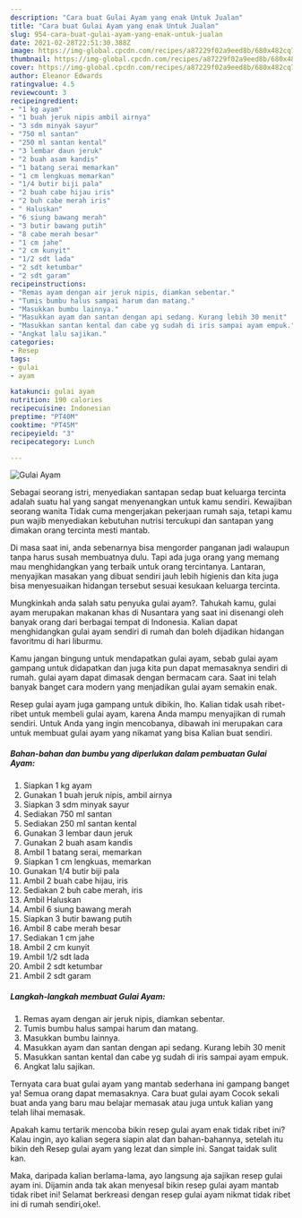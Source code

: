 ```yaml
---
description: "Cara buat Gulai Ayam yang enak Untuk Jualan"
title: "Cara buat Gulai Ayam yang enak Untuk Jualan"
slug: 954-cara-buat-gulai-ayam-yang-enak-untuk-jualan
date: 2021-02-28T22:51:30.388Z
image: https://img-global.cpcdn.com/recipes/a87229f02a9eed8b/680x482cq70/gulai-ayam-foto-resep-utama.jpg
thumbnail: https://img-global.cpcdn.com/recipes/a87229f02a9eed8b/680x482cq70/gulai-ayam-foto-resep-utama.jpg
cover: https://img-global.cpcdn.com/recipes/a87229f02a9eed8b/680x482cq70/gulai-ayam-foto-resep-utama.jpg
author: Eleanor Edwards
ratingvalue: 4.5
reviewcount: 3
recipeingredient:
- "1 kg ayam"
- "1 buah jeruk nipis ambil airnya"
- "3 sdm minyak sayur"
- "750 ml santan"
- "250 ml santan kental"
- "3 lembar daun jeruk"
- "2 buah asam kandis"
- "1 batang serai memarkan"
- "1 cm lengkuas memarkan"
- "1/4 butir biji pala"
- "2 buah cabe hijau iris"
- "2 buh cabe merah iris"
- " Haluskan"
- "6 siung bawang merah"
- "3 butir bawang putih"
- "8 cabe merah besar"
- "1 cm jahe"
- "2 cm kunyit"
- "1/2 sdt lada"
- "2 sdt ketumbar"
- "2 sdt garam"
recipeinstructions:
- "Remas ayam dengan air jeruk nipis, diamkan sebentar."
- "Tumis bumbu halus sampai harum dan matang."
- "Masukkan bumbu lainnya."
- "Masukkan ayam dan santan dengan api sedang. Kurang lebih 30 menit"
- "Masukkan santan kental dan cabe yg sudah di iris sampai ayam empuk."
- "Angkat lalu sajikan."
categories:
- Resep
tags:
- gulai
- ayam

katakunci: gulai ayam 
nutrition: 190 calories
recipecuisine: Indonesian
preptime: "PT40M"
cooktime: "PT45M"
recipeyield: "3"
recipecategory: Lunch

---
```



![Gulai Ayam](https://img-global.cpcdn.com/recipes/a87229f02a9eed8b/680x482cq70/gulai-ayam-foto-resep-utama.jpg)

Sebagai seorang istri, menyediakan santapan sedap buat keluarga tercinta adalah suatu hal yang sangat menyenangkan untuk kamu sendiri. Kewajiban seorang  wanita Tidak cuma mengerjakan pekerjaan rumah saja, tetapi kamu pun wajib menyediakan kebutuhan nutrisi tercukupi dan santapan yang dimakan orang tercinta mesti mantab.

Di masa  saat ini, anda sebenarnya bisa mengorder panganan jadi walaupun tanpa harus susah membuatnya dulu. Tapi ada juga orang yang memang mau menghidangkan yang terbaik untuk orang tercintanya. Lantaran, menyajikan masakan yang dibuat sendiri jauh lebih higienis dan kita juga bisa menyesuaikan hidangan tersebut sesuai kesukaan keluarga tercinta. 



Mungkinkah anda salah satu penyuka gulai ayam?. Tahukah kamu, gulai ayam merupakan makanan khas di Nusantara yang saat ini disenangi oleh banyak orang dari berbagai tempat di Indonesia. Kalian dapat menghidangkan gulai ayam sendiri di rumah dan boleh dijadikan hidangan favoritmu di hari liburmu.

Kamu jangan bingung untuk mendapatkan gulai ayam, sebab gulai ayam gampang untuk didapatkan dan juga kita pun dapat memasaknya sendiri di rumah. gulai ayam dapat dimasak dengan bermacam cara. Saat ini telah banyak banget cara modern yang menjadikan gulai ayam semakin enak.

Resep gulai ayam juga gampang untuk dibikin, lho. Kalian tidak usah ribet-ribet untuk membeli gulai ayam, karena Anda mampu menyajikan di rumah sendiri. Untuk Anda yang ingin mencobanya, dibawah ini merupakan cara untuk membuat gulai ayam yang nikamat yang bisa Kalian buat sendiri.

<!--inarticleads1-->

##### Bahan-bahan dan bumbu yang diperlukan dalam pembuatan Gulai Ayam:

1. Siapkan 1 kg ayam
1. Gunakan 1 buah jeruk nipis, ambil airnya
1. Siapkan 3 sdm minyak sayur
1. Sediakan 750 ml santan
1. Sediakan 250 ml santan kental
1. Gunakan 3 lembar daun jeruk
1. Gunakan 2 buah asam kandis
1. Ambil 1 batang serai, memarkan
1. Siapkan 1 cm lengkuas, memarkan
1. Gunakan 1/4 butir biji pala
1. Ambil 2 buah cabe hijau, iris
1. Sediakan 2 buh cabe merah, iris
1. Ambil  Haluskan
1. Ambil 6 siung bawang merah
1. Siapkan 3 butir bawang putih
1. Ambil 8 cabe merah besar
1. Sediakan 1 cm jahe
1. Ambil 2 cm kunyit
1. Ambil 1/2 sdt lada
1. Ambil 2 sdt ketumbar
1. Ambil 2 sdt garam




<!--inarticleads2-->

##### Langkah-langkah membuat Gulai Ayam:

1. Remas ayam dengan air jeruk nipis, diamkan sebentar.
1. Tumis bumbu halus sampai harum dan matang.
1. Masukkan bumbu lainnya.
1. Masukkan ayam dan santan dengan api sedang. Kurang lebih 30 menit
1. Masukkan santan kental dan cabe yg sudah di iris sampai ayam empuk.
1. Angkat lalu sajikan.




Ternyata cara buat gulai ayam yang mantab sederhana ini gampang banget ya! Semua orang dapat memasaknya. Cara buat gulai ayam Cocok sekali buat anda yang baru mau belajar memasak atau juga untuk kalian yang telah lihai memasak.

Apakah kamu tertarik mencoba bikin resep gulai ayam enak tidak ribet ini? Kalau ingin, ayo kalian segera siapin alat dan bahan-bahannya, setelah itu bikin deh Resep gulai ayam yang lezat dan simple ini. Sangat taidak sulit kan. 

Maka, daripada kalian berlama-lama, ayo langsung aja sajikan resep gulai ayam ini. Dijamin anda tak akan menyesal bikin resep gulai ayam mantab tidak ribet ini! Selamat berkreasi dengan resep gulai ayam nikmat tidak ribet ini di rumah sendiri,oke!.

